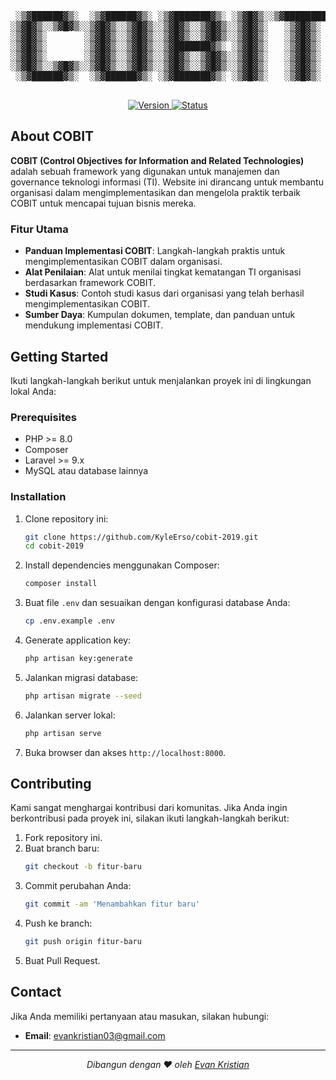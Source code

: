 <p align="center">
  <pre>
 ░▒▓██████▓▒░  ░▒▓██████▓▒░ ░▒▓███████▓▒░ ░▒▓█▓▒░░▒▓████████▓▒░      ░▒▓███████▓▒░ ░▒▓████████▓▒░   ░▒▓█▓▒░ ░▒▓██████▓▒░  
░▒▓█▓▒░░▒▓█▓▒░░▒▓█▓▒░░▒▓█▓▒░░▒▓█▓▒░░▒▓█▓▒░░▒▓█▓▒░   ░▒▓█▓▒░                 ░▒▓█▓▒░░▒▓█▓▒░░▒▓█▓▒░░▒▓████▓▒░░▒▓█▓▒░░▒▓█▓▒░ 
░▒▓█▓▒░       ░▒▓█▓▒░░▒▓█▓▒░░▒▓█▓▒░░▒▓█▓▒░░▒▓█▓▒░   ░▒▓█▓▒░                 ░▒▓█▓▒░░▒▓█▓▒░░▒▓█▓▒░   ░▒▓█▓▒░░▒▓█▓▒░░▒▓█▓▒░ 
░▒▓█▓▒░       ░▒▓█▓▒░░▒▓█▓▒░░▒▓███████▓▒░ ░▒▓█▓▒░   ░▒▓█▓▒░           ░▒▓██████▓▒░ ░▒▓█▓▒░░▒▓█▓▒░   ░▒▓█▓▒░ ░▒▓███████▓▒░ 
░▒▓█▓▒░       ░▒▓█▓▒░░▒▓█▓▒░░▒▓█▓▒░░▒▓█▓▒░░▒▓█▓▒░   ░▒▓█▓▒░          ░▒▓█▓▒░       ░▒▓█▓▒░░▒▓█▓▒░   ░▒▓█▓▒░       ░▒▓█▓▒░ 
░▒▓█▓▒░░▒▓█▓▒░░▒▓█▓▒░░▒▓█▓▒░░▒▓█▓▒░░▒▓█▓▒░░▒▓█▓▒░   ░▒▓█▓▒░          ░▒▓█▓▒░       ░▒▓█▓▒░░▒▓█▓▒░   ░▒▓█▓▒░       ░▒▓█▓▒░ 
 ░▒▓██████▓▒░  ░▒▓██████▓▒░ ░▒▓███████▓▒░ ░▒▓█▓▒░   ░▒▓█▓▒░          ░▒▓████████▓▒░░▒▓████████▓▒░   ░▒▓█▓▒░ ░▒▓██████▓▒░                                          
  </pre>
</p>

<p align="center">
  <a href="#">
    <img src="https://img.shields.io/badge/Version-0.0.1-blue" alt="Version">
  </a>
  <a href="#">
    <img src="https://img.shields.io/badge/Status-Active-brightgreen" alt="Status">
  </a>
</p>

## About COBIT

**COBIT (Control Objectives for Information and Related Technologies)** adalah sebuah framework yang digunakan untuk manajemen dan governance teknologi informasi (TI). Website ini dirancang untuk membantu organisasi dalam mengimplementasikan dan mengelola praktik terbaik COBIT untuk mencapai tujuan bisnis mereka.

### Fitur Utama
- **Panduan Implementasi COBIT**: Langkah-langkah praktis untuk mengimplementasikan COBIT dalam organisasi.
- **Alat Penilaian**: Alat untuk menilai tingkat kematangan TI organisasi berdasarkan framework COBIT.
- **Studi Kasus**: Contoh studi kasus dari organisasi yang telah berhasil mengimplementasikan COBIT.
- **Sumber Daya**: Kumpulan dokumen, template, dan panduan untuk mendukung implementasi COBIT.

## Getting Started

Ikuti langkah-langkah berikut untuk menjalankan proyek ini di lingkungan lokal Anda:

### Prerequisites
- PHP >= 8.0
- Composer
- Laravel >= 9.x
- MySQL atau database lainnya

### Installation
1. Clone repository ini:
   ```bash
   git clone https://github.com/KyleErso/cobit-2019.git
   cd cobit-2019
   ```

2. Install dependencies menggunakan Composer:
   ```bash
   composer install
   ```

3. Buat file `.env` dan sesuaikan dengan konfigurasi database Anda:
   ```bash
   cp .env.example .env
   ```

4. Generate application key:
   ```bash
   php artisan key:generate
   ```

5. Jalankan migrasi database:
   ```bash
   php artisan migrate --seed
   ```

6. Jalankan server lokal:
   ```bash
   php artisan serve
   ```

7. Buka browser dan akses `http://localhost:8000`.

## Contributing

Kami sangat menghargai kontribusi dari komunitas. Jika Anda ingin berkontribusi pada proyek ini, silakan ikuti langkah-langkah berikut:
1. Fork repository ini.
2. Buat branch baru:
   ```bash
   git checkout -b fitur-baru
   ```
3. Commit perubahan Anda:
   ```bash
   git commit -am 'Menambahkan fitur baru'
   ```
4. Push ke branch:
   ```bash
   git push origin fitur-baru
   ```
5. Buat Pull Request.


## Contact

Jika Anda memiliki pertanyaan atau masukan, silakan hubungi:
- **Email**: evankristian03@gmail.com

---

<p align="center">
  <em>Dibangun dengan ❤️ oleh <a href="https://www.instagram.com/evankristiannn">Evan Kristian</a></em>
</p>
